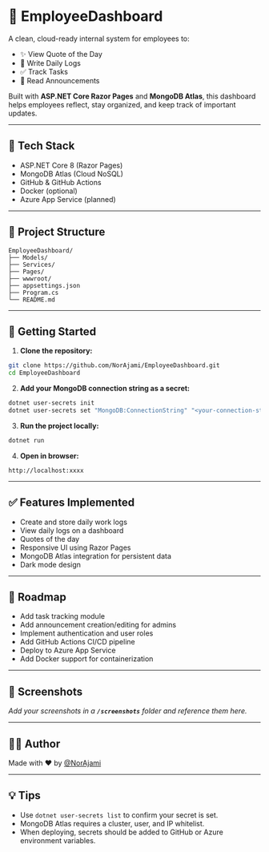 # 🧠 EmployeeDashboard

A clean, cloud-ready internal system for employees to:

- ✨ View Quote of the Day
- 📝 Write Daily Logs
- ✅ Track Tasks
- 📢 Read Announcements

Built with **ASP.NET Core Razor Pages** and **MongoDB Atlas**, this dashboard helps employees reflect, stay organized, and keep track of important updates.

---

## 🔧 Tech Stack

- ASP.NET Core 8 (Razor Pages)
- MongoDB Atlas (Cloud NoSQL)
- GitHub & GitHub Actions
- Docker (optional)
- Azure App Service (planned)

---

## 📁 Project Structure

```
EmployeeDashboard/
├── Models/
├── Services/
├── Pages/
├── wwwroot/
├── appsettings.json
├── Program.cs
└── README.md
```

---

## 🚀 Getting Started

1. **Clone the repository:**

```bash
git clone https://github.com/NorAjami/EmployeeDashboard.git
cd EmployeeDashboard
```

2. **Add your MongoDB connection string as a secret:**

```bash
dotnet user-secrets init
dotnet user-secrets set "MongoDB:ConnectionString" "<your-connection-string>"
```

3. **Run the project locally:**

```bash
dotnet run
```

4. **Open in browser:**

```
http://localhost:xxxx
```

---

## ✅ Features Implemented

- Create and store daily work logs
- View daily logs on a dashboard
- Quotes of the day
- Responsive UI using Razor Pages
- MongoDB Atlas integration for persistent data
- Dark mode design

---

## 🔮 Roadmap

- Add task tracking module
- Add announcement creation/editing for admins
- Implement authentication and user roles
- Add GitHub Actions CI/CD pipeline
- Deploy to Azure App Service
- Add Docker support for containerization

---

## 📸 Screenshots

*Add your screenshots in a ****`/screenshots`**** folder and reference them here.*

---

## 👩‍💻 Author

Made with ❤️ by [@NorAjami](https://github.com/NorAjami)

---

## 💡 Tips

- Use `dotnet user-secrets list` to confirm your secret is set.
- MongoDB Atlas requires a cluster, user, and IP whitelist.
- When deploying, secrets should be added to GitHub or Azure environment variables.

